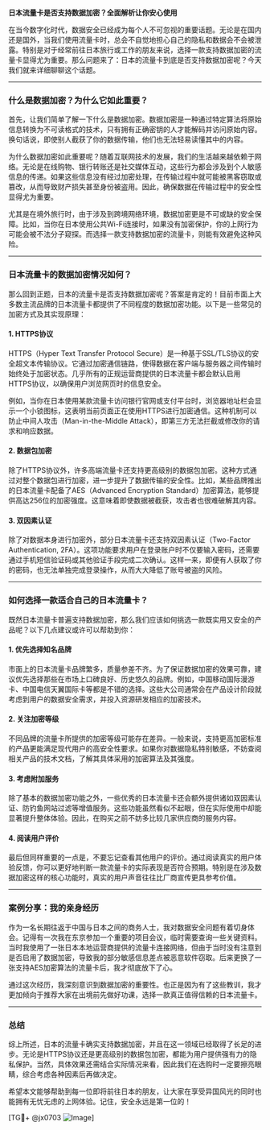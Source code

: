 **日本流量卡是否支持数据加密？全面解析让你安心使用**

在当今数字化时代，数据安全已经成为每个人不可忽视的重要话题。无论是在国内还是国外，当我们使用流量卡时，总会不自觉地担心自己的隐私和数据会不会被泄露。特别是对于经常前往日本旅行或工作的朋友来说，选择一款支持数据加密的流量卡显得尤为重要。那么问题来了：日本的流量卡到底是否支持数据加密呢？今天我们就来详细聊聊这个话题。

---

### **什么是数据加密？为什么它如此重要？**

首先，让我们简单了解一下什么是数据加密。数据加密是一种通过特定算法将原始信息转换为不可读格式的技术，只有拥有正确密钥的人才能解码并访问原始内容。换句话说，即使别人截获了你的数据传输，他们也无法轻易读懂其中的内容。

为什么数据加密如此重要呢？随着互联网技术的发展，我们的生活越来越依赖于网络。无论是在线购物、银行转账还是社交媒体互动，这些行为都会涉及到个人敏感信息的传递。如果这些信息没有经过加密处理，在传输过程中就可能被黑客窃取或篡改，从而导致财产损失甚至身份被盗用。因此，确保数据在传输过程中的安全性显得尤为重要。

尤其是在境外旅行时，由于涉及到跨境网络环境，数据加密更是不可或缺的安全保障。比如，当你在日本使用公共Wi-Fi连接时，如果没有加密保护，你的上网行为可能会被不法分子窥探。而选择一款支持数据加密的流量卡，则能有效避免这种风险。

---

### **日本流量卡的数据加密情况如何？**

那么回到正题，日本的流量卡是否支持数据加密呢？答案是肯定的！目前市面上大多数主流品牌的日本流量卡都提供了不同程度的数据加密功能。以下是一些常见的加密方式及其实现原理：

#### **1. HTTPS协议**
HTTPS（Hyper Text Transfer Protocol Secure）是一种基于SSL/TLS协议的安全超文本传输协议。它通过加密通信链路，使得数据在客户端与服务器之间传输时始终处于加密状态。几乎所有的正规运营商提供的日本流量卡都会默认启用HTTPS协议，以确保用户浏览网页时的信息安全。

例如，当你在日本使用某款流量卡访问银行官网或支付平台时，浏览器地址栏会显示一个小锁图标，这表明当前页面正在使用HTTPS进行加密通信。这种机制可以防止中间人攻击（Man-in-the-Middle Attack），即第三方无法拦截或修改你的请求和响应数据。

#### **2. 数据包加密**
除了HTTPS协议外，许多高端流量卡还支持更高级别的数据包加密。这种方式通过对整个数据包进行加密，进一步提升了数据传输的安全性。比如，某些品牌推出的日本流量卡配备了AES（Advanced Encryption Standard）加密算法，能够提供高达256位的加密强度。这意味着即使数据被截获，攻击者也很难破解其内容。

#### **3. 双因素认证**
除了对数据本身进行加密外，部分日本流量卡还支持双因素认证（Two-Factor Authentication, 2FA）。这项功能要求用户在登录账户时不仅要输入密码，还需要通过手机短信验证码或其他验证手段完成二次确认。这样一来，即便有人获取了你的密码，也无法单独完成登录操作，从而大大降低了账号被盗的风险。

---

### **如何选择一款适合自己的日本流量卡？**

既然日本流量卡普遍支持数据加密，那么我们应该如何挑选一款既实用又安全的产品呢？以下几点建议或许可以帮助到你：

#### **1. 优先选择知名品牌**
市面上的日本流量卡品牌繁多，质量参差不齐。为了保证数据加密的效果可靠，建议优先选择那些在市场上口碑良好、历史悠久的品牌。例如，中国移动国际漫游卡、中国电信天翼国际卡等都是不错的选择。这些大公司通常会在产品设计阶段就考虑到用户的数据安全需求，并投入资源研发相应的加密技术。

#### **2. 关注加密等级**
不同品牌的流量卡所提供的加密等级可能存在差异。一般来说，支持更高加密标准的产品更能满足现代用户的高安全性要求。如果你对数据隐私特别敏感，不妨查阅相关产品的技术文档，了解其具体采用的加密算法及其强度。

#### **3. 考虑附加服务**
除了基本的数据加密功能之外，一些优秀的日本流量卡还会额外提供诸如双因素认证、防钓鱼网站过滤等增值服务。这些功能虽然看似不起眼，但在实际使用中却能显著提升整体体验。因此，在购买之前不妨多比较几家供应商的服务内容。

#### **4. 阅读用户评价**
最后但同样重要的一点是，不要忘记查看其他用户的评价。通过阅读真实的用户体验反馈，你可以更好地判断一款流量卡的实际表现是否符合预期。特别是在涉及数据加密这样的核心功能时，真实的用户声音往往比厂商宣传更具参考价值。

---

### **案例分享：我的亲身经历**

作为一名长期往返于中国与日本之间的商务人士，我对数据安全问题有着切身体会。记得有一次我在东京参加一个重要的项目会议，临时需要查询一些关键资料。当时我使用了一张日本本地运营商提供的流量卡连接网络，但由于当时没有注意到是否启用了数据加密，导致我的部分敏感信息差点被恶意软件窃取。后来更换了一张支持AES加密算法的流量卡后，我才彻底放下了心。

通过这次经历，我深刻意识到数据加密的重要性。也正是因为有了这些教训，我才更加倾向于推荐大家在出境前先做好功课，选择一款真正值得信赖的日本流量卡。

---

### **总结**

综上所述，日本的流量卡确实支持数据加密，并且在这一领域已经取得了长足的进步。无论是HTTPS协议还是更高级别的数据包加密，都能为用户提供强有力的隐私保护。当然，具体效果还需结合实际情况来看，因此我们在选购时一定要擦亮眼睛，综合考虑各种因素后再做决定。

希望本文能够帮助到每一位即将前往日本的朋友，让大家在享受异国风光的同时也能拥有无忧无虑的上网体验。记住，安全永远是第一位的！

[TG💪+ @jx0703 ![Image](https://github.com/user-attachments/assets/dbca1d08-cadb-493c-b0ec-ad6f7a83f270)]